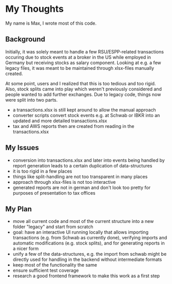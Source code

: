 # My Thoughts
My name is Max, I wrote most of this code.

## Background
Initially, it was solely meant to handle a few RSU/ESPP-related transactions occuring due to stock events at a broker in the US while employed in Germany but receiving stocks as salary component. Looking at e.g. a few legacy files, it was meant to be maintained through xlsx-files manually created.

At some point, users and I realized that this is too tedious and too rigid. Also, stock splits came into play which weren't previously considered and people wanted to add further exchanges. Due to legacy code, things now were split into two parts. 
- a transactions.xlsx is still kept around to allow the manual approach
- converter scripts convert stock events e.g. at Schwab or IBKR into an updated and more detailed transactions.xlsx 
- tax and AWS reports then are created from reading in the transactions.xlsx

## My Issues
- conversion into transactions.xlsx and later into events being handled by report generation leads to a certain duplication of data-structures
- it is too rigid in a few places
- things like split-handling are not too transparent in many places
- approach through xlsx-files is not too interactive
- generated reports are not in german and don't look too pretty for purposes of presentation to tax offices


## My Plan
- move all current code and most of the current structure into a new folder "legacy" and start from scratch
- goal: have an interactive UI running locally that allows importing transactions (e.g. from Schwab as currently done), verifying imports and automatic modifications (e.g. stock splits), and for generating reports in a nicer form
- unify a few of the data-structures, e.g. the import from schwab might be directly used for handling in the backend without intermediate formats
- keep most of the functionality the same
- ensure sufficient test coverage
- research a good frontend framework to make this work as a first step
